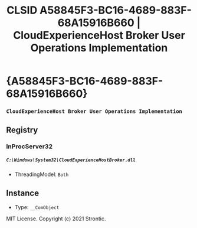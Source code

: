 ﻿---
title: "CLSID A58845F3-BC16-4689-883F-68A15916B660 | CloudExperienceHost Broker User Operations Implementation"
excerpt: What is COM-Object CLSID A58845F3-BC16-4689-883F-68A15916B660?
---

# {A58845F3-BC16-4689-883F-68A15916B660}

### `CloudExperienceHost Broker User Operations Implementation`

## Registry


### InProcServer32

##### `C:\Windows\System32\CloudExperienceHostBroker.dll`
* ThreadingModel: `Both`

## Instance

* Type: `__ComObject`

MIT License. Copyright (c) 2021 Strontic.



